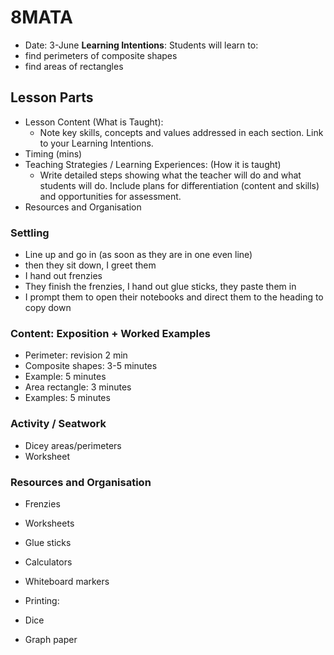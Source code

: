 # 8MATA
* Date: 3-June 
**Learning Intentions**: Students will learn to:
* find perimeters of composite shapes
* find areas of rectangles

## Lesson Parts

* Lesson Content (What is Taught):
	* Note key skills, concepts and values addressed in each section. Link to your Learning Intentions.
* Timing (mins)
* Teaching Strategies / Learning Experiences:
(How it is taught)
	* Write detailed steps showing what the teacher will do and what students will do. Include plans for differentiation (content and skills) and opportunities for assessment.
* Resources and Organisation

### Settling
* Line up and go in (as soon as they are in one even line)
* then they sit down, I greet them
* I hand out frenzies
* They finish the frenzies, I hand out glue sticks, they paste them in
* I prompt them to open their notebooks and direct them to the heading to copy down

### Content: Exposition + Worked Examples
* Perimeter: revision 2 min
* Composite shapes: 3-5 minutes
* Example: 5 minutes
* Area rectangle: 3 minutes
* Examples: 5 minutes

### Activity / Seatwork
* Dicey areas/perimeters
* Worksheet

### Resources and Organisation
* Frenzies
* Worksheets
* Glue sticks
* Calculators
* Whiteboard markers
* Printing: 

* Dice
* Graph paper
